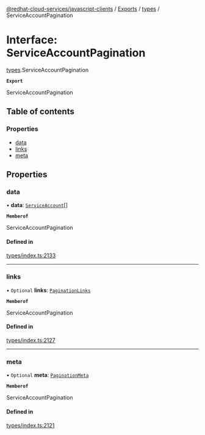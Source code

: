 [@redhat-cloud-services/javascript-clients](../README.md) / [Exports](../modules.md) / [types](../modules/types.md) / ServiceAccountPagination

# Interface: ServiceAccountPagination

[types](../modules/types.md).ServiceAccountPagination

**`Export`**

ServiceAccountPagination

## Table of contents

### Properties

- [data](types.ServiceAccountPagination.md#data)
- [links](types.ServiceAccountPagination.md#links)
- [meta](types.ServiceAccountPagination.md#meta)

## Properties

### data

• **data**: [`ServiceAccount`](types.ServiceAccount.md)[]

**`Memberof`**

ServiceAccountPagination

#### Defined in

[types/index.ts:2133](https://github.com/RedHatInsights/javascript-clients/blob/main/packages/rbac/types/index.ts#L2133)

___

### links

• `Optional` **links**: [`PaginationLinks`](types.PaginationLinks.md)

**`Memberof`**

ServiceAccountPagination

#### Defined in

[types/index.ts:2127](https://github.com/RedHatInsights/javascript-clients/blob/main/packages/rbac/types/index.ts#L2127)

___

### meta

• `Optional` **meta**: [`PaginationMeta`](types.PaginationMeta.md)

**`Memberof`**

ServiceAccountPagination

#### Defined in

[types/index.ts:2121](https://github.com/RedHatInsights/javascript-clients/blob/main/packages/rbac/types/index.ts#L2121)
